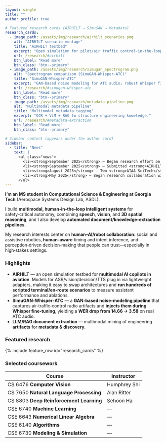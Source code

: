 ```yaml
---
layout: single
title: ""
author_profile: true

# Featured research cards (AIRHILT → SimuGAN → Metadata)
research_cards:
  - image_path: /assets/img/research/airhilt_scenarios.png
    alt: "AIRHILT scenario montage"
    title: "AIRHILT testbed"
    excerpt: "Open simulation for pilot/air traffic control-in-the-loop evaluation."
    url: /research/#airhilt
    btn_label: "Read more"
    btn_class: "btn--primary"
  - image_path: /assets/img/research/simugan_spectrogram.png
    alt: "Spectrogram comparison (SimuGAN‑Whisper‑ATC)"
    title: "SimuGAN‑Whisper‑ATC"
    excerpt: "GAN-based noise modeling for ATC audio; robust Whisper fine‑tuning."
    url: /research/#simugan-whisper-atc
    btn_label: "Read more"
    btn_class: "btn--primary"
  - image_path: /assets/img/research/metadata_pipeline.png
    alt: "Multimodal metadata pipeline"
    title: "Multimodal metadata tagging"
    excerpt: "OCR + VLM + RAG to structure engineering knowledge."
    url: /research/#metadata-extraction
    btn_label: "Read more"
    btn_class: "btn--primary"

# Sidebar content (appears under the author card)
sidebar:
  - title: "News"
    text: |
      <ul class="news">
        <li><strong>September 2025</strong> — Began research effort on designing an effective, personalized AI companion for the elderly.</li>
        <li><strong>September 2025</strong> — Submitted <strong>AIRHILT</strong> to ICRA.</li>
        <li><strong>August 2025</strong> — Two <strong>AIAA SciTech</strong> abstracts accepted.</li>
        <li><strong>May 2025</strong> — Began research collaboration with <strong>NASA Langley</strong> (Digital Transformation).</li>
      </ul>
---
```


**I’m an MS student in Computational Science & Engineering at Georgia Tech** (Aerospace Systems Design Lab, ASDL).

I build **multimodal, human‑in‑the‑loop intelligent systems** for safety‑critical autonomy, combining **speech**, **vision**, and **3D spatial reasoning**, and I also develop **automated document/knowledge‑extraction pipelines**.

My research interests center on **human–AI/robot collaboration**: social and assistive robotics, **human‑aware** timing and intent inference, and perception‑driven decision‑making that people can trust—especially in high‑stakes settings.

### Highlights
- **AIRHILT** — an open simulation testbed for **multimodal AI copilots in aviation**. Models for ASR/vision/decision/TTS plug in via lightweight adapters, making it easy to swap architectures and **run hundreds of scripted terminal/en‑route scenarios** to measure assistant performance and ablations.
- **SimuGAN‑Whisper‑ATC** — a **GAN‑based noise‑modeling pipeline** that captures air‑traffic‑control radio artifacts and **injects them during Whisper fine‑tuning**, yielding a **WER drop from 14.66 → 3.58** on real ATC audio.
- **LLM/RAG document extraction** — multimodal mining of engineering **artifacts** for **metadata & discovery**.

### Featured research
{% include feature_row id="research_cards" %}
  
<!-- Blank line above and below ensures the following Markdown is parsed correctly -->

### Selected coursework

| Course | Instructor |
|---|---|
| CS 6476 **Computer Vision** | Humphrey Shi |
| CS 7650 **Natural Language Processing** | Alan Ritter |
| CS 8803 **Deep Reinforcement Learning** | Sehoon Ha |
| CSE 6740 **Machine Learning** | — |
| CSE 6643 **Numerical Linear Algebra** | — |
| CSE 6140 **Algorithms** | — |
| CSE 6730 **Modeling & Simulation** | — |
